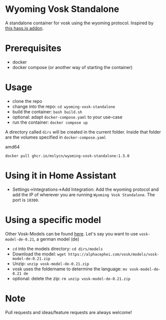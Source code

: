 # Wyoming Vosk Standalone
A standalone container for vosk using the wyoming protocol. Inspired by [this hass.io addon](https://github.com/rhasspy/hassio-addons/tree/master/vosk).

# Prerequisites
* docker
* docker compose (or another way of starting the container)

# Usage
* clone the repo
* change into the repo: `cd wyoming-vosk-standalone`
* build the container: `bash build.sh`
* optional: adapt `docker-compose.yaml` to your use-case
* run the container: `docker compose up`

A directory called `dirs` will be created in the current folder. Inside that folder are the volumes specified in `docker-compose.yaml`

amd64 
~~~
docker pull ghcr.io/mslycn/wyoming-vosk-standalone:1.5.0
~~~

# Using it in Home Assistant
* Settings->Integrations->Add Integration: Add the wyoming protocol and add the IP of wherever you are running `Wyoming Vosk Standalone`. The port is `10300`.

# Using a specific model
Other Vosk-Models can be found [here](https://alphacephei.com/vosk/models). Let's say you want to use `vosk-model-de-0.21`, a german model (de)
* `cd` into the models directory: `cd dirs/models`
* Download the model: `wget https://alphacephei.com/vosk/models/vosk-model-de-0.21.zip`
* Unzip: `unzip vosk-model-de-0.21.zip`
* vosk uses the foldername to determine the language: `mv vosk-model-de-0.21 de`
* optional: delete the zip: `rm unzip vosk-model-de-0.21.zip`
# Note
Pull requests and ideas/feature requests are always welcome!
